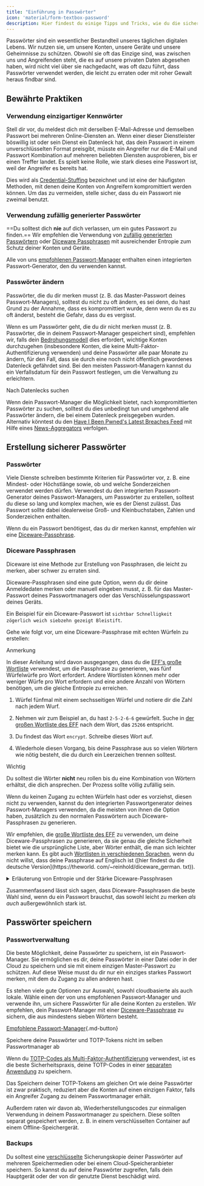 ```yaml
---
title: "Einführung in Passwörter"
icon: 'material/form-textbox-password'
description: Hier findest du einige Tipps und Tricks, wie du die sichersten Passwörter erstellen und deine Konten schützen kannst.
---
```


Passwörter sind ein wesentlicher Bestandteil unseres täglichen digitalen Lebens. Wir nutzen sie, um unsere Konten, unsere Geräte und unsere Geheimnisse zu schützen. Obwohl sie oft das Einzige sind, was zwischen uns und Angreifenden steht, die es auf unsere privaten Daten abgesehen haben, wird nicht viel über sie nachgedacht, was oft dazu führt, dass Passwörter verwendet werden, die leicht zu erraten oder mit roher Gewalt heraus findbar sind.

## Bewährte Praktiken

### Verwendung einzigartiger Kennwörter

Stell dir vor, du meldest dich mit derselben E-Mail-Adresse und demselben Passwort bei mehreren Online-Diensten an. Wenn einer dieser Dienstleister böswillig ist oder sein Dienst ein Datenleck hat, das dein Passwort in einem unverschlüsselten Format preisgibt, müsste ein Angreifer nur die E-Mail und Passwort Kombination auf mehreren beliebten Diensten ausprobieren, bis er einen Treffer landet. Es spielt keine Rolle, wie stark dieses eine Passwort ist, weil der Angreifer es bereits hat.

Dies wird als [Credential-Stuffing](https://en.wikipedia.org/wiki/Credential_stuffing) bezeichnet und ist eine der häufigsten Methoden, mit denen deine Konten von Angreifern kompromittiert werden können. Um das zu vermeiden, stelle sicher, dass du ein Passwort nie zweimal benutzt.

### Verwendung zufällig generierter Passwörter

==Du solltest dich **nie** auf dich verlassen, um ein gutes Passwort zu finden.== Wir empfehlen die Verwendung von [zufällig generierten Passwörtern](#passwords) oder [Diceware Passphrasen](#diceware-passphrases) mit ausreichender Entropie zum Schutz deiner Konten und Geräte.

Alle von uns [empfohlenen Passwort-Manager](../passwords.md) enthalten einen integrierten Passwort-Generator, den du verwenden kannst.

### Passwörter ändern

Passwörter, die du dir merken musst (z. B. das Master-Passwort deines Passwort-Managers), solltest du nicht zu oft ändern, es sei denn, du hast Grund zu der Annahme, dass es kompromittiert wurde, denn wenn du es zu oft änderst, besteht die Gefahr, dass du es vergisst.

Wenn es um Passwörter geht, die du dir nicht merken musst (z. B. Passwörter, die in deinem Passwort-Manager gespeichert sind), empfehlen wir, falls dein [Bedrohungsmodell](threat-modeling.md) dies erfordert, wichtige Konten durchzugehen (insbesondere Konten, die keine Multi-Faktor-Authentifizierung verwenden) und deine Passwörter alle paar Monate zu ändern, für den Fall, dass sie durch eine noch nicht öffentlich gewordenes Datenleck gefährdet sind. Bei den meisten Passwort-Managern kannst du ein Verfallsdatum für dein Passwort festlegen, um die Verwaltung zu erleichtern.

<div class="admonition tip" markdown>
<p class="admonition-title">Nach Datenlecks suchen</p>

Wenn dein Passwort-Manager die Möglichkeit bietet, nach kompromittierten Passwörter zu suchen, solltest du dies unbedingt tun und umgehend alle Passwörter ändern, die bei einem Datenleck preisgegeben wurden. Alternativ könntest du den [Have I Been Pwned's Latest Breaches Feed](https://feeds.feedburner.com/HaveIBeenPwnedLatestBreaches) mit Hilfe eines [News-Aggregators](../news-aggregators.md) verfolgen.

</div>

## Erstellung sicherer Passwörter

### Passwörter

Viele Dienste schreiben bestimmte Kriterien für Passwörter vor, z. B. eine Mindest- oder Höchstlänge sowie, ob und welche Sonderzeichen verwendet werden dürfen. Verwendest du den integrierten Passwort-Generator deines Passwort-Managers, um Passwörter zu erstellen, solltest du diese so lang und komplex machen, wie es der Dienst zulässt. Das Passwort sollte dabei idealerweise Groß- und Kleinbuchstaben, Zahlen und Sonderzeichen enthalten.

Wenn du ein Passwort benötigest, das du dir merken kannst, empfehlen wir eine [Diceware-Passphrase](#diceware-passphrases).

### Diceware Passphrasen

Diceware ist eine Methode zur Erstellung von Passphrasen, die leicht zu merken, aber schwer zu erraten sind.

Diceware-Passphrasen sind eine gute Option, wenn du dir deine Anmeldedaten merken oder manuell eingeben musst, z. B. für das Master-Passwort deines Passwortmanagers oder das Verschlüsselungspasswort deines Geräts.

Ein Beispiel für ein Diceware-Passwort ist `sichtbar Schnelligkeit zögerlich weich siebzehn gezeigt Bleistift`.

Gehe wie folgt vor, um eine Diceware-Passphrase mit echten Würfeln zu erstellen:

<div class="admonition Note" markdown>
<p class="admonition-title">Anmerkung</p>

In dieser Anleitung wird davon ausgegangen, dass du die [EFF's große Wortliste](https://eff.org/files/2016/07/18/eff_large_wordlist.txt) verwendest, um die Passphrase zu generieren, was fünf Würfelwürfe pro Wort erfordert. Andere Wortlisten können mehr oder weniger Würfe pro Wort erfordern und eine andere Anzahl von Wörtern benötigen, um die gleiche Entropie zu erreichen.

</div>

1. Würfel fünfmal mit einem sechsseitigen Würfel und notiere dir die Zahl nach jedem Wurf.

2. Nehmen wir zum Beispiel an, du hast `2-5-2-6-6` gewürfelt. Suche in [der großen Wortliste des EFF](https://eff.org/files/2016/07/18/eff_large_wordlist.txt) nach dem Wort, das `25266` entspricht.

3. Du findest das Wort `encrypt`. Schreibe dieses Wort auf.

4. Wiederhole diesen Vorgang, bis deine Passphrase aus so vielen Wörtern wie nötig besteht, die du durch ein Leerzeichen trennen solltest.

<div class="admonition warning" markdown>
<p class="admonition-title">Wichtig</p>

Du solltest die Wörter **nicht** neu rollen bis du eine Kombination von Wörtern erhältst, die dich ansprechen. Der Prozess sollte völlig zufällig sein.

</div>

Wenn du keinen Zugang zu echten Würfeln hast oder es vorziehst, diesen nicht zu verwenden, kannst du den integrierten Passwortgenerator deines Passwort-Managers verwenden, da die meisten von ihnen die Option haben, zusätzlich zu den normalen Passwörtern auch Diceware-Passphrasen zu generieren.

Wir empfehlen, die [große Wortliste des EFF](https://eff.org/files/2016/07/18/eff_large_wordlist.txt) zu verwenden, um deine Diceware-Passphrasen zu generieren, da sie genau die gleiche Sicherheit bietet wie die ursprüngliche Liste, aber Wörter enthält, die man sich leichter merken kann. Es gibt auch [Wortlisten in verschiedenen Sprachen](https://theworld.com/~reinhold/diceware.html#Diceware%20in%20Other%20Languages|outline), wenn du nicht willst, dass deine Passphrase auf Englisch ist ([hier findest du die deutsche Version](https://theworld. com/~reinhold/diceware_german. txt)).

<details class="note" markdown>
<summary>Erläuterung von Entropie und der Stärke Diceware-Passphrasen</summary>

Um zu demonstrieren, wie stark Passphrasen für Diceware sind, verwenden wir die oben erwähnte Passphrase mit sieben Wörtern(`sichtbar Schnelligkeit zögerlich weich siebzehn gezeigt Bleistift`) und die [große Wortliste des EFF](https://eff.org/files/2016/07/18/eff_large_wordlist.txt) als Beispiel.

Eine Kennzahl zur Bestimmung der Stärke einer Diceware-Passphrase ist die Entropie, die sie aufweist. Die Entropie pro Wort in einer Diceware-Passphrase wird wie folgt berechnet <math> <mrow> <msub> <mtext>log</mtext> <mn>2</mn> </msub> <mo form="prefix" stretchy="false">(</mo> <mtext>WörterInListe</mtext> <mo form="postfix" stretchy="false">)</mo> </mrow> </math> und die Gesamtentropie der Passphrase wird wie folgt berechnet: <math> <mrow> <msub> <mtext>log</mtext> <mn>2</mn> </msub> <mo form="prefix" stretchy="false">(</mo> <msup> <mtext>WörterInListe</mtext> <mtext>WörterInPhrase</mtext> </msup> <mo form="postfix" stretchy="false">)</mo> </mrow> </math>

Daher ergibt jedes Wort in der oben genannten Liste ~12,9 Bits an Entropie (<math> <mrow> <msub> <mtext>log</mtext> <mn>2</mn> </msub> <mo form="prefix" stretchy="false">(</mo> <mn>7776</mn> <mo form="postfix" stretchy="false">)</mo> </mrow> </math>), und eine daraus abgeleitete Passphrase mit sieben Wörtern hat eine Entropie von ~90,47 Bit (<math> <mrow> <msub> <mtext>log</mtext> <mn>2</mn> </msub> <mo form="prefix" stretchy="false">(</mo> <msup> <mn>7776</mn> <mn>7</mn> </msup> <mo form="postfix" stretchy="false">)</mo> </mrow> </math>).

[Die große Wortliste des EFF](https://eff.org/files/2016/07/18/eff_large_wordlist.txt) enthält 7776 einzigartige Wörter. Um die Anzahl der möglichen Passphrasen zu berechnen, müssen wir nur Folgendes tun <math> <msup> <mtext>WörterInListe</mtext> <mtext>WörterInPhrase</mtext> </msup> </math>, oder in unserem Fall, <math><msup><mn>7776</mn><mn>7</mn></msup></math>.

Lass uns das in den richtigen Kontext setzen: Eine Passphrase mit sieben Wörtern unter Verwendung der [großen Wortliste des EFF](https://eff.org/files/2016/07/18/eff_large_wordlist.txt) ist eine von ~1.719.070.799.748.422.500.000.000.000 möglichen Passphrasen.

Im Durchschnitt müssen 50 % aller möglichen Kombinationen ausprobiert werden, um deinen Satz zu erraten. Selbst wenn dein Gegner in der Lage ist, ~1.000.000.000.000 Mal pro Sekunde zu raten, bräuchte er immer noch ~27.255.689 Jahre, um deine Passphrase zu erraten. Das ist auch dann der Fall, wenn die folgenden Dinge zutreffen:

- Dein Gegner weiß, dass du die Diceware-Methode verwendet hast.
- Dein Gegner weiß die spezifische Wortliste, die du verwendet hast.
- Dein Gegner weiß, wie viele Wörter deine Passphrase enthält.

</details>

Zusammenfassend lässt sich sagen, dass Diceware-Passphrasen die beste Wahl sind, wenn du ein Passwort brauchst, das sowohl leicht zu merken *als auch* außergewöhnlich stark ist.

## Passwörter speichern

### Passwortverwaltung

Die beste Möglichkeit, deine Passwörter zu speichern, ist ein Passwort-Manager. Sie ermöglichen es dir, deine Passwörter in einer Datei oder in der Cloud zu speichern und sie mit einem einzigen Master-Passwort zu schützen. Auf diese Weise musst du dir nur ein einziges starkes Passwort merken, mit dem du Zugang zu allen anderen hast.

Es stehen viele gute Optionen zur Auswahl, sowohl cloudbasierte als auch lokale. Wähle einen der von uns empfohlenen Passwort-Manager und verwende ihn, um sichere Passwörter für alle deine Konten zu erstellen. Wir empfehlen, dein Passwort-Manager mit einer [Diceware-Passphrase](#diceware-passphrases) zu sichern, die aus mindestens sieben Wörtern besteht.

[Empfohlene Passwort-Manager](../passwords.md ""){.md-button}

<div class="admonition warning" markdown>
<p class="admonition-title">Speichere deine Passwörter und TOTP-Tokens nicht im selben Passwortmanager ab</p>

Wenn du [TOTP-Codes als Multi-Faktor-Authentifizierung](multi-factor-authentication.md#time-based-one-time-password-totp) verwendest, ist es die beste Sicherheitspraxis, deine TOTP-Codes in einer [separaten Anwendung](../multi-factor-authentication.md) zu speichern.

Das Speichern deiner TOTP-Tokens am gleichen Ort wie deine Passwörter ist zwar praktisch, reduziert aber die Konten auf einen einzigen Faktor, falls ein Angreifer Zugang zu deinem Passwortmanager erhält.

Außerdem raten wir davon ab, Wiederherstellungscodes zur einmaligen Verwendung in deinem Passwortmanager zu speichern. Diese sollten separat gespeichert werden, z. B. in einem verschlüsselten Container auf einem Offline-Speichergerät.

</div>

### Backups

Du solltest eine [verschlüsselte](../encryption.md) Sicherungskopie deiner Passwörter auf mehreren Speichermedien oder bei einem Cloud-Speicheranbieter speichern. So kannst du auf deine Passwörter zugreifen, falls dein Hauptgerät oder der von dir genutzte Dienst beschädigt wird.
